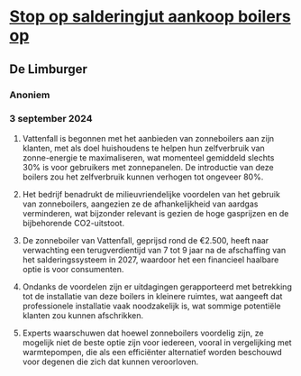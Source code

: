 # [Stop op salderingjut aankoop boilers op](https://advance.lexis.com/api/document?collection=news&id=urn:contentItem:6CW5-4101-F0BS-12W9-00000-00&context=1519360)
## De Limburger
### Anoniem
### 3 september 2024

1. Vattenfall is begonnen met het aanbieden van zonneboilers aan zijn klanten, met als doel huishoudens te helpen hun zelfverbruik van zonne-energie te maximaliseren, wat momenteel gemiddeld slechts 30% is voor gebruikers met zonnepanelen. De introductie van deze boilers zou het zelfverbruik kunnen verhogen tot ongeveer 80%.

2. Het bedrijf benadrukt de milieuvriendelijke voordelen van het gebruik van zonneboilers, aangezien ze de afhankelijkheid van aardgas verminderen, wat bijzonder relevant is gezien de hoge gasprijzen en de bijbehorende CO2-uitstoot.

3. De zonneboiler van Vattenfall, geprijsd rond de €2.500, heeft naar verwachting een terugverdientijd van 7 tot 9 jaar na de afschaffing van het salderingssysteem in 2027, waardoor het een financieel haalbare optie is voor consumenten.

4. Ondanks de voordelen zijn er uitdagingen gerapporteerd met betrekking tot de installatie van deze boilers in kleinere ruimtes, wat aangeeft dat professionele installatie vaak noodzakelijk is, wat sommige potentiële klanten zou kunnen afschrikken.

5. Experts waarschuwen dat hoewel zonneboilers voordelig zijn, ze mogelijk niet de beste optie zijn voor iedereen, vooral in vergelijking met warmtepompen, die als een efficiënter alternatief worden beschouwd voor degenen die zich dat kunnen veroorloven.